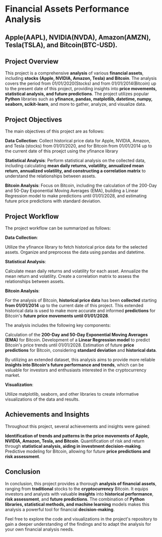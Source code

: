 # Financial Assets Performance Analysis

## Apple(AAPL), NVIDIA(NVDA), Amazon(AMZN), Tesla(TSLA), and Bitcoin(BTC-USD).

## Project Overview

This project is a comprehensive **analysis** of various **financial assets**, including **stocks** **(Apple, NVIDIA, Amazon, Tesla) and Bitcoin**. The analysis covers the period from 01/01/2020(Stocks) and from 01/01/2014(Bitcoin)  up to the present date of this project, providing insights into **price movements, statistical analysis, and future predictions**. The project utilizes popular **Python** libraries such as **yfinance, pandas, matplotlib, datetime, numpy, seaborn, scikit-learn**, and more to gather, analyze, and visualize data.

## Project Objectives

The main objectives of this project are as follows:

**Data Collection**: Collect historical price data for Apple, NVIDIA, Amazon, and Tesla (stocks) from 01/01/2020, and for Bitcoin from 01/01/2014 up to the current date of this proejct using the yfinance library

**Statistical Analysis**: Perform statistical analysis on the collected data, including calculating **mean daily returns, volatility, annualized mean return, annualized volatility, and constructing a correlation matrix** to understand the relationships between assets.

**Bitcoin Analysis**: Focus on Bitcoin, including the calculation of the 200-Day and 50-Day Exponential Moving Averages (EMA), building a Linear Regression model to make predictions until 01/01/2028, and estimating future price predictions with standard deviation.

## Project Workflow

The project workflow can be summarized as follows:

**Data Collection**:

Utilize the yfinance library to fetch historical price data for the selected assets.
Organize and preprocess the data using pandas and datetime.

**Statistical Analysis**:

Calculate mean daily returns and volatility for each asset.
Annualize the mean return and volatility.
Create a correlation matrix to assess the relationships between assets.

**Bitcoin Analysis**:

For the analysis of Bitcoin, **historical price data** has been **collected** starting **from 01/01/2014** up to the current date of this project. This extended historical data is used to make more accurate and informed **predictions** for Bitcoin's **future price movements until 01/01/2028**.

The analysis includes the following key components:

Calculation of the **200-Day and 50-Day Exponential Moving Averages (EMA)** for Bitcoin.
Development of a **Linear Regression model** to predict Bitcoin's price trends until 01/01/2028.
Estimation of future **price predictions** for Bitcoin, considering **standard deviation** and **historical data**.

By utilizing an extended dataset, this analysis aims to provide more reliable **insights into Bitcoin's future performance and trends**, which can be valuable for investors and enthusiasts interested in the cryptocurrency market.


**Visualization**:

Utilize matplotlib, seaborn, and other libraries to create informative visualizations of the data and results.

## Achievements and Insights

Throughout this project, several achievements and insights were gained:

**Identification of trends and patterns in the price movements of Apple, NVIDIA, Amazon, Tesla, and Bitcoin**.
Quantification of risk and return through **statistical analysis, aiding in investment decision-making**.
Predictive modeling for Bitcoin, allowing for future **price predictions and risk assessment**.

## Conclusion

In conclusion, this project provides a thorough **analysis of financial assets**, ranging from **traditional** stocks to the **cryptocurrency** Bitcoin. It equips investors and analysts with valuable **insights** into **historical performance**, **risk assessment**, and **future predictions**. The combination of **Python libraries, statistical methods, and machine learning** models makes this analysis a powerful tool for financial **decision-making**.

Feel free to explore the code and visualizations in the project's repository to gain a deeper understanding of the findings and to adapt the analysis for your own financial analysis needs.

